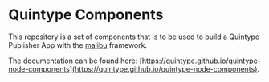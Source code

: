 # Quintype Components

This repository is a set of components that is to be used to build a Quintype Publisher App with the [malibu](https://github.com/quintype/malibu) framework.

The documentation can be found here: [https://quintype.github.io/quintype-node-components](https://quintype.github.io/quintype-node-components).
